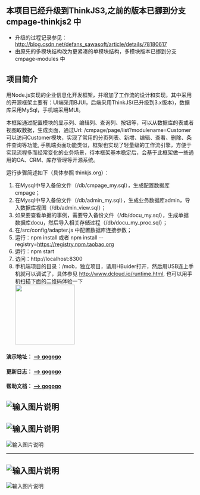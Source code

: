 ## 本项目已经升级到ThinkJS3,之前的版本已挪到分支 cmpage-thinkjs2 中 
* 升级的过程记录参见： http://blog.csdn.net/defans_sawasoft/article/details/78180617
* 由原先的多模块结构改为更紧凑的单模块结构，多模块版本已挪到分支 cmpage-modules 中
## 项目简介
用Node.js实现的企业信息化开发框架，并增加了工作流的设计和实现，其中采用的开源框架主要有：UI端采用BJUI，后端采用ThinkJS(已升级到3.x版本)，数据库采用MySql，手机端采用MUI。

本框架通过配置模块的显示列、编辑列、查询列、按钮等，可以从数据库的表或者视图取数据，生成页面，通过Url: /cmpage/page/list?modulename=Customer 可以访问Customer模块，实现了常用的分页列表、新增、编辑、查看、删除、条件查询等功能, 手机端页面功能类似，框架也实现了轻量级的工作流引擎，方便于实现流程多而经常变化的业务场景，待本框架基本稳定后，会基于此框架做一些通用的OA、CRM、库存管理等开源系统。


运行步骤简述如下（具体参照 thinkjs.org）：
1. 在Mysql中导入备份文件（/db/cmpage_my.sql），生成配置数据库cmpage；
1. 在Mysql中导入备份文件（/db/admin_my.sql），生成业务数据库admin，导入数据库视图（/db/admin_view.sql）；
1. 如果要查看单据的事例，需要导入备份文件（/db/docu_my.sql），生成单据数据库docu，然后导入相关存储过程（/db/docu_my_proc.sql）；
1. 在/src/config/adapter.js 中配置数据库连接参数；
1. 运行：npm install  或者 npm install --registry=https://registry.npm.taobao.org 
1. 运行：npm start
1. 访问：http://localhost:8300
1. 手机端项目的目录：/mob，独立项目，请用HBuider打开，然后用USB连上手机就可以调试了，具体参见 http://www.dcloud.io/runtime.html, 也可以用手机扫描下面的二维码体验一下 <br />
<img src="http://47.104.13.12:8300/static/mob/cmpage_demo.png" width=160 height=160 /> <br />

#### 演示地址： [--> gogogo](http://47.104.13.12:8300/admin)
#### 更新日志： [--> gogogo](http://47.104.13.12:8300/home/index/log)
#### 帮助文档： [--> gogogo](http://47.104.13.12:8300/static/help/index.html)

![输入图片说明](http://git.oschina.net/uploads/images/2016/1031/091546_c59755a4_389947.png "流程图")
-------------------------------------------------------------------------------------------------
![输入图片说明](http://git.oschina.net/uploads/images/2016/0407/171611_18aa7d89_389947.png "模块的显示列设置")
-------------------------------------------------------------------------------------------------
![输入图片说明](http://git.oschina.net/uploads/images/2016/0407/171717_a3be3142_389947.png "模块预览页面")

-------------------------------------------------------------------------------------------------

![输入图片说明](http://git.oschina.net/uploads/images/2016/0829/092044_88f3bf65_389947.png "手机端列表和编辑")
-------------------------------------------------------------------------------------------------
![输入图片说明](http://git.oschina.net/uploads/images/2016/0829/092112_4b930ea8_389947.png "手机端菜单和搜索")